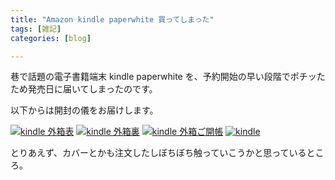 ```yaml
---
title: "Amazon kindle paperwhite 買ってしまった"
tags: [雑記]
categories: [blog]

---
```


巷で話題の電子書籍端末 kindle paperwhite を、予約開始の早い段階でポチッたため発売日に届いてしまったのです。

以下からは開封の儀をお届けします。

<a href="/public/images/20121119_kindle01_omote.jpg" rel="lytebox[x2010_0725]" title="kindle 外箱表"    ><img src="/public/images/20121119_kindle01_omote.png" alt="kindle 外箱表" /></a> <a href="/public/images/20121119_kindle02_ura.jpg"   rel="lytebox[x2010_0725]" title="kindle 外箱裏"    ><img src="/public/images/20121119_kindle02_ura.png"   alt="kindle 外箱裏" /></a> <a href="/public/images/20121119_kindle03_open.jpg"  rel="lytebox[x2010_0725]" title="kindle 外箱ご開帳"><img src="/public/images/20121119_kindle03_open.png"  alt="kindle 外箱ご開帳" /></a> <a href="/public/images/20121119_kindle04.jpg"       rel="lytebox[x2010_0725]" title="kindle"           ><img src="/public/images/20121119_kindle04.png"       alt="kindle" /></a>

とりあえず、カバーとかも注文したしぼちぼち触っていこうかと思っているところ。
